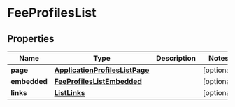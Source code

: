 

# FeeProfilesList


## Properties

| Name | Type | Description | Notes |
|------------ | ------------- | ------------- | -------------|
|**page** | [**ApplicationProfilesListPage**](ApplicationProfilesListPage.md) |  |  [optional] |
|**embedded** | [**FeeProfilesListEmbedded**](FeeProfilesListEmbedded.md) |  |  [optional] |
|**links** | [**ListLinks**](ListLinks.md) |  |  [optional] |



